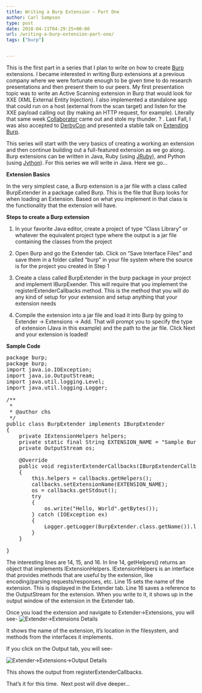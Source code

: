 ```yaml
---
title: Writing a Burp Extension – Part One
author: Carl Sampson
type: post
date: 2018-04-11T04:29:25+00:00
url: /writing-a-burp-extension-part-one/
tags: ["burp"]


---
```

This is the first part in a series that I plan to write on how to create [Burp](https://portswigger.net/burp) extensions. I became interested in writing Burp extensions at a previous company where we were fortunate enough to be given time to do research presentations and then present them to our peers. My first presentation topic was to write an Active Scanning extension in Burp that would look for XXE (XML External Entity Injection). I also implemented a standalone app that could run on a host (external from the scan target) and listen for the XXE payload calling out (by making an HTTP request, for example). Literally that same week [Collaborator](https://portswigger.net/burp/help/collaborator) came out and stole my thunder. ? . Last Fall, I was also accepted to [DerbyCon](https://www.derbycon.com) and presented a stable talk on [Extending Burp](https://chs.us/extendingburptalk/).

This series will start with the very basics of creating a working an extension and then continue building out a full-featured extension as we go along. Burp extensions can be written in Java, Ruby (using [JRuby](http://jruby.org)), and Python (using [Jython](http://www.jython.org)). For this series we will write in Java. Here we go…

**Extension Basics**

In the very simplest case, a Burp extension is a jar file with a class called BurpExtender in a package called Burp. This is the file that Burp looks for when loading an Extension. Based on what you implement in that class is the functionality that the extension will have.

**Steps to create a Burp extension**

1. In your favorite Java editor, create a project of type “Class Library” or whatever the equivalent project type where the output is a jar file containing the classes from the project

2. Open Burp and go the Extender tab. Click on “Save Interface Files” and save them in a folder called “burp” in your file system where the source is for the project you created in Step 1

3. Create a class called BurpExtender in the burp package in your project and implement IBurpExender. This will require that you implement the registerExtenderCallbacks method. This is the method that you will do any kind of setup for your extension and setup anything that your extension needs

4. Compile the extension into a jar file and load it into Burp by going to Extender -> Extensions -> Add. That will prompt you to specify the type of extension (Java in this example) and the path to the jar file. Click Next and your extension is loaded!

**Sample Code**

<pre lang="java" line="1">package burp;
package burp;
import java.io.IOException;
import java.io.OutputStream;
import java.util.logging.Level;
import java.util.logging.Logger;

/**
 *
 * @author chs
 */
public class BurpExtender implements IBurpExtender
{
    private IExtensionHelpers helpers;
    private static final String EXTENSION_NAME = "Sample Burp Extension";
    private OutputStream os;

    @Override
    public void registerExtenderCallbacks(IBurpExtenderCallbacks callbacks)
    {
        this.helpers = callbacks.getHelpers();
        callbacks.setExtensionName(EXTENSION_NAME);
        os = callbacks.getStdout();
        try
        {
            os.write("Hello, World".getBytes());
        } catch (IOException ex)
        {
            Logger.getLogger(BurpExtender.class.getName()).log(Level.SEVERE, null, ex);
        }
    }

}
</pre>

The interesting lines are 14, 15, and 16. In line 14, getHelpers() returns an object that implements IExtensionHelpers. IExtensionHelpers is an interface that provides methods that are useful by the extension, like encoding/parsing requests/responses, etc. Line 15 sets the name of the extension. This is displayed in the Extender tab. Line 16 saves a reference to the OutputStream for the extension. When you write to it, it shows up in the output window of the extension in the Extender tab.

Once you load the extension and navigate to Extender->Extensions, you will see- ![Extender->Extensions Details][1]

It shows the name of the extension, it’s location in the filesystem, and methods from the interfaces it implements.

If you click on the Output tab, you will see-

![Extender->Extensions->Output Details][2]

This shows the output from registerExtenderCallbacks.

That’s it for this time.  Next post will dive deeper…

 [1]: https://chs.us/images/burpextension1.png
 [2]: https://chs.us/images/burpextension2.png
